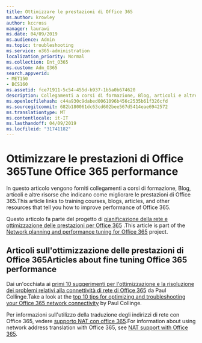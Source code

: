 ```yaml
---
title: Ottimizzare le prestazioni di Office 365
ms.author: krowley
author: kccross
manager: laurawi
ms.date: 04/09/2019
ms.audience: Admin
ms.topic: troubleshooting
ms.service: o365-administration
localization_priority: Normal
ms.collection: Ent_O365
ms.custom: Adm_O365
search.appverid:
- MET150
- BCS160
ms.assetid: fce71911-5c54-455d-b937-1b5a0b674620
description: Collegamenti a corsi di formazione, Blog, articoli e altre risorse che indicano come migliorare le prestazioni di Office 365.
ms.openlocfilehash: c44a930c9dabed0061096b456c2535b61f326cfd
ms.sourcegitcommit: 682b180061dc63cd602bee567d5414eae6942572
ms.translationtype: MT
ms.contentlocale: it-IT
ms.lasthandoff: 04/09/2019
ms.locfileid: "31741182"
---
```

# <a name="tune-office-365-performance"></a><span data-ttu-id="69883-103">Ottimizzare le prestazioni di Office 365</span><span class="sxs-lookup"><span data-stu-id="69883-103">Tune Office 365 performance</span></span>

<span data-ttu-id="69883-104">In questo articolo vengono forniti collegamenti a corsi di formazione, Blog, articoli e altre risorse che indicano come migliorare le prestazioni di Office 365.</span><span class="sxs-lookup"><span data-stu-id="69883-104">This article links to training courses, blogs, articles, and other resources that tell you how to improve performance of Office 365.</span></span>
  
<span data-ttu-id="69883-105">Questo articolo fa parte del progetto di [pianificazione della rete e ottimizzazione delle prestazioni per Office 365](https://aka.ms/tune) .</span><span class="sxs-lookup"><span data-stu-id="69883-105">This article is part of the [Network planning and performance tuning for Office 365](https://aka.ms/tune) project.</span></span>
   
## <a name="articles-about-fine-tuning-office-365-performance"></a><span data-ttu-id="69883-106">Articoli sull'ottimizzazione delle prestazioni di Office 365</span><span class="sxs-lookup"><span data-stu-id="69883-106">Articles about fine tuning Office 365 performance</span></span>

<span data-ttu-id="69883-107">Dai un'occhiata ai [primi 10 suggerimenti per l'ottimizzazione e la risoluzione dei problemi relativi alla connettività di rete di Office 365](https://blogs.technet.com/b/onthewire/archive/2014/06/18/top-10-tips-for-optimising-amp-troubleshooting-your-office-365-network-connectivity.aspx) da Paul Collinge.</span><span class="sxs-lookup"><span data-stu-id="69883-107">Take a look at the [top 10 tips for optimizing and troubleshooting your Office 365 network connectivity](https://blogs.technet.com/b/onthewire/archive/2014/06/18/top-10-tips-for-optimising-amp-troubleshooting-your-office-365-network-connectivity.aspx) by Paul Collinge.</span></span> 
  
<span data-ttu-id="69883-108">Per informazioni sull'utilizzo della traduzione degli indirizzi di rete con Office 365, vedere [supporto NAT con office 365](nat-support-with-office-365.md).</span><span class="sxs-lookup"><span data-stu-id="69883-108">For information about using network address translation with Office 365, see [NAT support with Office 365](nat-support-with-office-365.md).</span></span>
  


